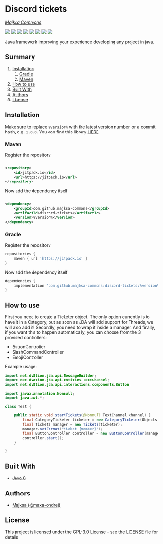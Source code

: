 # Discord tickets

_[Majksa Commons](//github.com/majksa-commons)_

<p>
    <a href="//github.com/majksa-commons/discord-tickets/releases"><img src="https://img.shields.io/github/v/release/majksa-commons/discord-tickets"></a>
    <a href="https://jitpack.io/#majksa-commons/discord-tickets"><img src="https://img.shields.io/jitpack/v/majksa-commons/discord-tickets"></a>
    <a href="//github.com/majksa-commons/discord-tickets/commits/main"><img src="https://img.shields.io/github/last-commit/majksa-commons/discord-tickets"></a>
    <a href="//github.com/majksa-commons/discord-tickets/releases"><img src="https://img.shields.io/github/downloads/majksa-commons/discord-tickets/total"></a>
    <a href="//github.com/majksa-commons/discord-tickets/blob/main/LICENSE.md"><img src="https://img.shields.io/github/license/majksa-commons/discord-tickets"></a>
    <a href="//github.com/majksa-commons/discord-tickets"><img src="https://img.shields.io/github/languages/code-size/majksa-commons/discord-tickets"></a>
    <a href="//github.com/majksa-commons/discord-tickets/issues"><img src="https://img.shields.io/github/issues-raw/majksa-commons/discord-tickets"></a>
    <a href="//java.com"><img src="https://img.shields.io/badge/java-8-orange"></a>
</p>

Java framework improving your experience developing any project in java.

## Summary

1. [Installation](#installation)
    1. [Gradle](#gradle)
    2. [Maven](#maven)
2. [How to use](#how-to-use)
3. [Built With](#built-with)
4. [Authors](#authors)
5. [License](#license)

## Installation

Make sure to replace `%version%` with the latest version number, or a commit hash, e.g. `1.0.0`. You can find this
library [HERE](https://jitpack.io/#majksa-commons/discord-tickets)

### Maven

Register the repository

```xml

<repository>
    <id>jitpack.io</id>
    <url>https://jitpack.io</url>
</repository>
```

Now add the dependency itself

```xml

<dependency>
    <groupId>com.github.majksa-commons</groupId>
    <artifactId>discord-tickets</artifactId>
    <version>%version%</version>
</dependency>
```

### Gradle

Register the repository

```gradle
repositories {
    maven { url 'https://jitpack.io' }
}
```

Now add the dependency itself

```gradle
dependencies {
    implementation 'com.github.majksa-commons:discord-tickets:%version%'
}
```

## How to use

First you need to create a Ticketer object. The only option currently is to have it in a Category, but as soon as JDA
will add support for Threads, we will also add it!
Secondly, you need to wrap it inside a manager.
And finally, if you want this to happen automatically, you can choose from the 3 provided controllers:
- ButtonController
- SlashCommandController
- EmojiController

Example usage:
```java
import net.dv8tion.jda.api.MessageBuilder;
import net.dv8tion.jda.api.entities.TextChannel;
import net.dv8tion.jda.api.interactions.components.Button;

import javax.annotation.Nonnull;
import java.awt.*;

class Test {

    public static void startTickets(@Nonnull TextChannel channel) {
        final CategoryTicketer ticketer = new CategoryTicketer(Objects.requireNonNull(channel.getParent()));
        final Tickets manager = new Tickets(ticketer);
        manager.setFormat("ticket-{member}");
        final ButtonController controller = new ButtonController(manager, channel, new MessageBuilder().append("My epic message"), Button.primary("ticket-button", "Open ticket"));
        controller.start();
    }

}
```

## Built With

* [Java 8](https://java.com)

## Authors

* [Majksa (@maxa-ondrej)](https://github.com/maxa-ondrej)

## License

This project is licensed under the GPL-3.0 License - see the [LICENSE](LICENSE) file for details